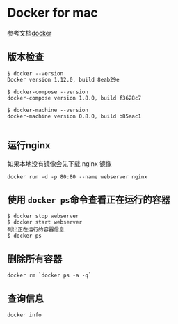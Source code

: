 
Docker for mac
============

参考文档[docker](https://docs.docker.com/docker-for-mac/)

## 版本检查

```
$ docker --version
Docker version 1.12.0, build 8eab29e

$ docker-compose --version
docker-compose version 1.8.0, build f3628c7

$ docker-machine --version
docker-machine version 0.8.0, build b85aac1
	
```

## 运行nginx
如果本地没有镜像会先下载 nginx 镜像
```
docker run -d -p 80:80 --name webserver nginx 
```

## 使用 `docker ps`命令查看正在运行的容器

```
$ docker stop webserver
$ docker start webserver
列出正在运行的容器信息
$ docker ps 
```

## 删除所有容器

```
docker rm `docker ps -a -q`
```

## 查询信息

```
docker info
```